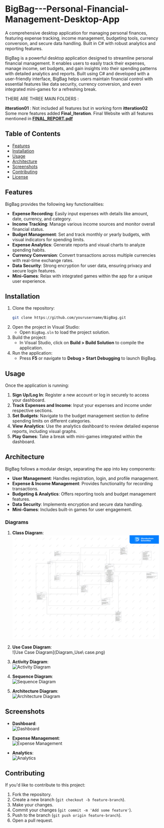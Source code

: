 # BigBag---Personal-Financial-Management-Desktop-App
A comprehensive desktop application for managing personal finances, featuring expense tracking, income management, budgeting tools, currency conversion, and secure data handling. Built in C# with robust analytics and reporting features.

BigBag is a powerful desktop application designed to streamline personal financial management. It enables users to easily track their expenses, manage income, set budgets, and gain insights into their spending patterns with detailed analytics and reports. Built using C# and developed with a user-friendly interface, BigBag helps users maintain financial control with essential features like data security, currency conversion, and even integrated mini-games for a refreshing break.

THERE ARE THREE MAIN FOLDERS : 

**itteration01** : Not included all features but in working form
**itteration02**   Some more features added 
**Final_Iteration**. Final Website with all features mentioned in **[FINAL_REPORT.pdf](./FINAL_REPORT.pdf)**

## Table of Contents
- [Features](#features)
- [Installation](#installation)
- [Usage](#usage)
- [Architecture](#architecture)
- [Screenshots](#screenshots)
- [Contributing](#contributing)
- [License](#license)

## Features
BigBag provides the following key functionalities:
- **Expense Recording**: Easily input expenses with details like amount, date, currency, and category.
- **Income Tracking**: Manage various income sources and monitor overall financial status.
- **Budget Management**: Set and track monthly or yearly budgets, with visual indicators for spending limits.
- **Expense Analytics**: Generate reports and visual charts to analyze spending habits.
- **Currency Conversion**: Convert transactions across multiple currencies with real-time exchange rates.
- **Data Security**: Strong encryption for user data, ensuring privacy and secure login features.
- **Mini-Games**: Relax with integrated games within the app for a unique user experience.

## Installation

1. Clone the repository:
    ```bash
    git clone https://github.com/yourusername/BigBag.git
    ```
2. Open the project in Visual Studio:
    - Open `BigBag.sln` to load the project solution.
3. Build the project:
    - In Visual Studio, click on **Build > Build Solution** to compile the application.
4. Run the application:
    - Press **F5** or navigate to **Debug > Start Debugging** to launch BigBag.

## Usage

Once the application is running:
1. **Sign Up/Log In**: Register a new account or log in securely to access your dashboard.
2. **Track Expenses and Income**: Input your expenses and income under respective sections.
3. **Set Budgets**: Navigate to the budget management section to define spending limits on different categories.
4. **View Analytics**: Use the analytics dashboard to review detailed expense reports, including visual graphs.
5. **Play Games**: Take a break with mini-games integrated within the dashboard.

## Architecture

BigBag follows a modular design, separating the app into key components:
- **User Management**: Handles registration, login, and profile management.
- **Expense & Income Management**: Provides functionality for recording transactions.
- **Budgeting & Analytics**: Offers reporting tools and budget management features.
- **Data Security**: Implements encryption and secure data handling.
- **Mini-Games**: Includes built-in games for user engagement.

### Diagrams
1. **Class Diagram**:  
   ![Class Diagram](./Final_Iteration/Diagram_Class.jpg)
   
2. **Use Case Diagram**:  
   ![Use Case Diagram](Diagram_Use\ case.png)
   
3. **Activity Diagram**:  
   ![Activity Diagram](Diagram_Activity.png)

4. **Sequence Diagram**:  
   ![Sequence Diagram](Diagram_Sequence.png)
   
5. **Architecture Diagram**:  
   ![Architecture Diagram](Diagram_Architecture.jpeg)

## Screenshots

- **Dashboard**:  
   ![Dashboard](path_to_dashboard_image)

- **Expense Management**:  
   ![Expense Management](path_to_expense_management_image)

- **Analytics**:  
   ![Analytics](path_to_analytics_image)

## Contributing

If you'd like to contribute to this project:
1. Fork the repository.
2. Create a new branch (`git checkout -b feature-branch`).
3. Make your changes.
4. Commit your changes (`git commit -m 'Add some feature'`).
5. Push to the branch (`git push origin feature-branch`).
6. Open a pull request.

